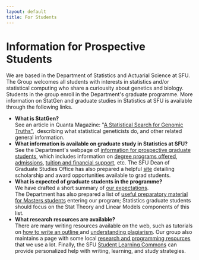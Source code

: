 ```yaml
---
layout: default
title: For Students
---
```

# Information for Prospective Students

We are based in the Department of Statistics and Actuarial Science at SFU. 
The Group welcomes all students with interests in statistics and/or statistical computing who share a curiousity about genetics and biology. 
Students in the group enroll in the Department's graduate programme.
More information on StatGen and graduate studies in Statistics at SFU is available through the following links.


* **What is StatGen?** <br>
See an article in Quanta Magazine: &quot;<a href="https://www.quantamagazine.org/barbara-engelhardts-statistical-search-for-genomic-truths-20180227/" target="_blank">A Statistical Search for Genomic Truths&quot;</a>,&nbsp; describing what statistical geneticists do, and other related general information.
* **What information is available on graduate study in Statistics at SFU?** <br>
See the Department's webpage of <a href="https://www.sfu.ca/stat-actsci/graduate/prospective-students.html">information for prospective graduate students</a>, which includes information on <a href="https://www.sfu.ca/stat-actsci/graduate/prospective-students/graduate-degree-programs.html">degree programs offered</a>, <a href="https://www.sfu.ca/stat-actsci/graduate/prospective-students/admissions.html">admissions</a>, <a href="https://www.sfu.ca/stat-actsci/graduate/prospective-students/financial-support.html">tuition and financial support</a>, etc. The SFU Dean of Graduate Studies Office has also prepared a helpful <a href="https://www.sfu.ca/gradstudies/awards-funding.html">site</a> detailing scholarship and award opportunities available to grad students.
* **What is expected of graduate students in the programme?** <br>
We have drafted a short summary of <a href="/forstudents/expectations.html">our expectations</a>.<br>
The Department has also prepared a list of <a href="https://www.sfu.ca/content/dam/sfu/stat/documents/Statgen/PrepMaterial.pdf">useful preparatory material for Masters students</a> entering our program; Statistics graduate students should focus on the Stat Theory and Linear Models components of this list.
* **What research resources are available?**<br>
There are many writing resources available on the web, such as tutorials on <a href="http://www.essaywritinghelp.com/outline.htm">how to write an outline </a> and <a href="https://canvas.sfu.ca/courses/15986">understanding plagiarism</a>. Our group also maintains a page with some local <a href="resources.html">research and programming resources</a> that we use a lot. Finally, the SFU <a href="http://learningcommons.sfu.ca/">Student Learning Commons</a> can provide personalized help with writing, learning, and study strategies.

